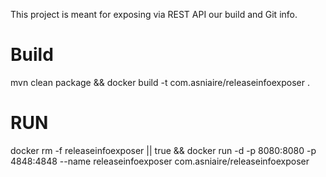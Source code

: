 This project is meant for exposing via REST API our build and Git info.

# Build
mvn clean package && docker build -t com.asniaire/releaseinfoexposer .

# RUN

docker rm -f releaseinfoexposer || true && docker run -d -p 8080:8080 -p 4848:4848 --name releaseinfoexposer com.asniaire/releaseinfoexposer 
